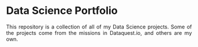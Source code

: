 # Data Science Portfolio

<p style = 'text-align: justify'>
This repository is a collection of all of my Data Science projects. Some of the projects come from the missions in Dataquest.io, and others are my own.
</p>
